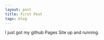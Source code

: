 ```yaml
---
layout: post
title: First Post
tags: blog
---
```


I just got my github Pages Site up and running.
